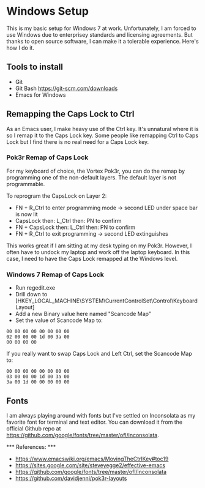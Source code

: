 # Windows Setup

This is my basic setup for Windows 7 at work. Unfortunately, I am forced to use Windows
due to enterprisey standards and licensing agreements. But thanks to open source software,
I can make it a tolerable experience. Here's how I do it.

## Tools to install

* Git
* Git Bash https://git-scm.com/downloads
* Emacs for Windows

## Remapping the Caps Lock to Ctrl

As an Emacs user, I make heavy use of the Ctrl key. It's unnatural where it is
so I remap it to the Caps Lock key. Some people like remapping Ctrl to Caps Lock
but I find there is no real need for a Caps Lock key.

### Pok3r Remap of Caps Lock

For my keyboard of choice, the Vortex Pok3r, you can do the remap by programming
one of the non-default layers. The default layer is not programmable.

To reprogram the CapsLock on Layer 2:

* FN + R_Ctrl to enter programming mode -> second LED under space bar is now lit
* CapsLock then: L_Ctrl then: PN to confirm
* FN + CapsLock then: L_Ctrl then: PN to confirm
* FN + R_Ctrl to exit programming -> second LED extinguishes

This works great if I am sitting at my desk typing on my Pok3r. However, I often
have to undock my laptop and work off the laptop keyboard. In this case, I need
to have the Caps Lock remapped at the Windows level.

### Windows 7 Remap of Caps Lock

* Run regedit.exe
* Drill down to [HKEY_LOCAL_MACHINE\SYSTEM\CurrentControlSet\Control\Keyboard Layout]
* Add a new Binary value here named "Scancode Map"
* Set the value of Scancode Map to:

```
00 00 00 00 00 00 00 00
02 00 00 00 1d 00 3a 00
00 00 00 00
```

If you really want to swap Caps Lock and Left Ctrl, set the Scancode Map to:

```
00 00 00 00 00 00 00 00
03 00 00 00 1d 00 3a 00
3a 00 1d 00 00 00 00 00
```

## Fonts

I am always playing around with fonts but I've settled on Inconsolata as my
favorite font for terminal and text editor. You can download it from
the official Github repo at https://github.com/google/fonts/tree/master/ofl/inconsolata.

*** References: ***

* https://www.emacswiki.org/emacs/MovingTheCtrlKey#toc19
* https://sites.google.com/site/steveyegge2/effective-emacs
* https://github.com/google/fonts/tree/master/ofl/inconsolata
* https://github.com/davidjenni/pok3r-layouts




